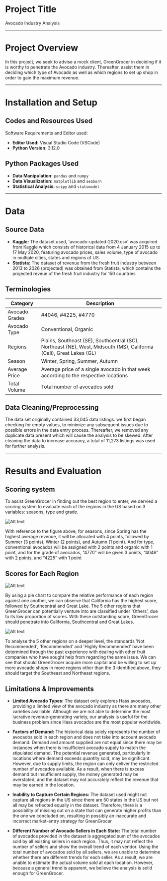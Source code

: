 # Project Title
Avocado Industry Analysis

***

# Project Overview
In this project, we seek to advise a mock client, GreenGrocer in deciding if it is worthy to penetrate the Avocado industry. Thereafter, assist them in deciding which type of Avocado as well as which regions to set up shop in order to gain the maximum revenue.

***

# Installation and Setup
## Codes and Resources Used
Software Requirements and Editor used:
- **Editor Used:**  Visual Studio Code (VSCode)
- **Python Version:** 3.12.0

## Python Packages Used
- **Data Manipulation:** `pandas` and `numpy`
- **Data Visualization:** `matplotlib` and `seaborn`
- **Statistical Analysis:** `scipy` and `statsmodel`

***

# Data 
## Source Data
- **Kaggle:** The dataset used, 'avocado-updated-2020.csv' was acquired from Kaggle which consists of historical data from 4 January 2015 up to 17 May 2020, featuring avocado prices, sales volume, type of avocado in multiple cities, states and regions of US.
- **Statista:** The dataset of revenue from the fresh fruit industry between 2013 to 2026 (projected) was obtained from Statista, which contains the projected reveue of the fresh fruit industry for 150 countries

## Terminologies
| Category        | Description                                                                                                      |
|-----------------|------------------------------------------------------------------------------------------------------------------|
| Avocado Grades  | #4046, #4225, #4770                                                                                               |
| Avocado Type    | Conventional, Organic                                                                                            |
| Regions         | Plains, Southeast (SE), Southcentral (SC), Northeast (NE), West, Midsouth (MS), California (Cali), Great Lakes (GL) |
| Season          | Winter, Spring, Summer, Autumn                                                                                    |
| Average Price   | Average price of a single avocado in that week according to the respective locations                            |
| Total Volume    | Total number of avocados sold                                                                                     |

## Data Cleaning/Preprocessing
The data set originally contained 33,045 data listings. we first began checking for empty values, to minimize any subsequent issues due to possible errors in the data entry process. Thereafter, we removed any duplicate data present which will cause the analysis to be skewed. After cleaning the data to increase accuracy, a total of 11,273 listings was used for further analysis.

***

# Results and Evaluation
## Scoring system
To assist GreenGrocer in finding out the best region to enter, we dervied a scoring system to evaluate each of the regions in the US based on 3 variables: seasons, type and grade.


![Alt text](image-1.png)

With reference to the figure above, for seasons, since Spring has the highest average revenue, it will be allocated with 4 points, followed by Summer (3 points), Winter (2 points), and Autumn (1 point). And for type, conventional avocados will be assigned with 2 points and organic with 1 point, and for the grade of avocados, “4770” will be given 3 points, “4046” with 2 points, and “4225” with 1 point

## Scores for Each Region


![Alt text](image-2.png)


By using a pie chart to compare the relative performance of each region against one another, we can observe that California has the highest score, followed by Southcentral and Great Lake. The 5 other regions that GreenGrocer can potentially venture into are classified under 'Others', due to its low proportion of scores. With these outstanding score, GreenGrocer should penetrate into California, Southcentral and Great Lakes.


![Alt text](image-3.png)


To analyse the 5 other regions on a deeper level, the standards 'Not Recommended', 'Recommended' and 'Highly Recommended' have been determined through the past experience with dealing with other fruit companies who have sought help from regarding the same issue. We can see that should GreenGrocer acquire more capital and be willing to set up more avocado shops in more regions other than the 3 identified above, they should target the Southeast and Northeast regions.

## Limitations & Improvements
- **Limited Avocado Types:** The dataset only explores Hass avocados, providing a limited view of the avocado industry as there are many other varieties availiable. Although we are not able to determine the most lucrative revenue-generating variety, our analysis is useful for the business problem since Hass avocados are the most popular worldwide.

- **Factors of Demand:** The historical data solely represents the number of avocados sold in each region and does not take into account avocado demand. Demand and amount supplied are not equal since there may be instances when there is insufficient avocado supply to match the stipulated demand. The potential revenue generated, particularly in locations where demand exceeds quantity sold, may be significant. However, due to supply limits, the region can only deliver the restricted number of avocados available. As a result, when there is excess demand but insufficient supply, the money generated may be overstated, and the dataset may not accurately reflect the revenue that may be earned in the location.

- **Inability to Capture Certain Regions:** The dataset used might not capture all regions in the US since there are 50 states in the US but not all may be reflected equally in the dataset. Therefore, there is a possibility of missing out on a state that can generate higher profits than the one we concluded on, resulting in possibly an inaccurate and incorrect market-entry strategy for GreenGrocer

- **Different Number of Avocado Sellers in Each State:** The total number of avocados provided in the dataset is aggregated sum of the avocados sold by all existing sellers in each region. Thus, it may not reflect the number of sellers and show the overall trend of each vendor. Using the total number of avocados sold by all sellers, we are unable to determine whether there are different trends for each seller. As a result, we are unable to estimate the actual volume sold at each location. However, because a general trend is apparent, we believe the analysis is solid enough for GreenGrocer.


